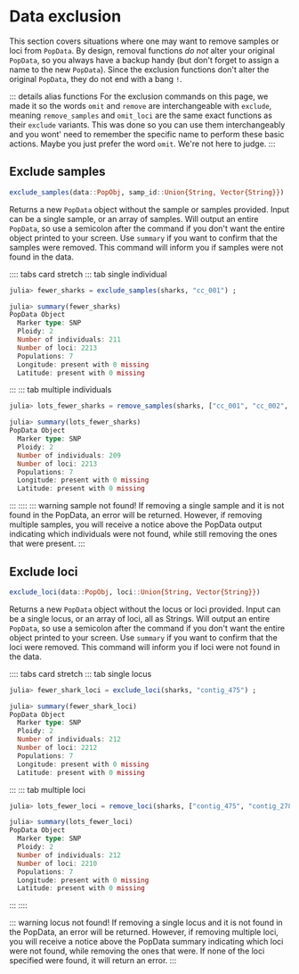 # Data exclusion

This section covers situations where one may want to remove samples or loci from `PopData`. By design, removal functions _do not_ alter your original `PopData`, so you always have a backup handy (but don't forget to assign a name to the new `PopData`). Since the exclusion functions don't alter the original `PopData`, they do not end with a bang `!`. 

::: details alias functions
For the exclusion commands on this page, we made it so the words `omit` and `remove` are interchangeable with `exclude`, meaning  `remove_samples` and `omit_loci` are the same exact functions as their `exclude` variants. This was done so you can use them interchangeably and you wont' need to remember the specific name to perform these basic actions. Maybe you just prefer the word `omit`. We're not here to judge.
:::

## Exclude samples

```julia
exclude_samples(data::PopObj, samp_id::Union{String, Vector{String}})
```

Returns a new `PopData` object without the sample or samples provided. Input can be a single sample, or an array of samples. Will output an entire `PopData`, so use a semicolon after the command if you don't want the entire object printed to your screen. Use `summary`  if you want to confirm that the samples were removed. This command will inform you if samples were not found in the data. 

:::: tabs card stretch
::: tab single individual
``` julia
julia> fewer_sharks = exclude_samples(sharks, "cc_001") ;

julia> summary(fewer_sharks)
PopData Object
  Marker type: SNP
  Ploidy: 2
  Number of individuals: 211
  Number of loci: 2213
  Populations: 7
  Longitude: present with 0 missing
  Latitude: present with 0 missing
```
:::
::: tab multiple individuals
``` julia
julia> lots_fewer_sharks = remove_samples(sharks, ["cc_001", "cc_002", "cc_003"]) ; 

julia> summary(lots_fewer_sharks)
PopData Object
  Marker type: SNP
  Ploidy: 2
  Number of individuals: 209
  Number of loci: 2213
  Populations: 7
  Longitude: present with 0 missing
  Latitude: present with 0 missing
```
:::
::::
::: warning sample not found!
If removing a single sample and it is not found in the PopData, an error will be returned. However, if removing multiple samples, you will receive a notice above the PopData output indicating which individuals were not found, while still removing the ones that were present.
:::


## Exclude loci

```julia
exclude_loci(data::PopObj, loci::Union{String, Vector{String}})
```

Returns a new `PopData` object without the locus or loci provided. Input can be a single locus, or an array of loci, all as Strings. Will output an entire `PopData`, so use a semicolon after the command if you don't want the entire object printed to your screen. Use `summary`  if you want to confirm that the loci were removed. This command will inform you if loci were not found in the data.

:::: tabs card stretch
::: tab single locus
``` julia
julia> fewer_shark_loci = exclude_loci(sharks, "contig_475") ;

julia> summary(fewer_shark_loci)
PopData Object
  Marker type: SNP
  Ploidy: 2
  Number of individuals: 212
  Number of loci: 2212
  Populations: 7
  Longitude: present with 0 missing
  Latitude: present with 0 missing
```
:::
::: tab multiple loci
``` julia
julia> lots_fewer_loci = remove_loci(sharks, ["contig_475", "contig_2784", "contig_8065"]) ; 

julia> summary(lots_fewer_loci)
PopData Object
  Marker type: SNP
  Ploidy: 2
  Number of individuals: 212
  Number of loci: 2210
  Populations: 7
  Longitude: present with 0 missing
  Latitude: present with 0 missing
```
:::
::::

::: warning locus not found!
If removing a single locus and it is not found in the PopData, an error will be returned. However, if removing multiple loci, you will receive a notice above the PopData summary indicating which loci were not found, while removing the ones that were. If none of the loci specified were found, it will return an error.
:::